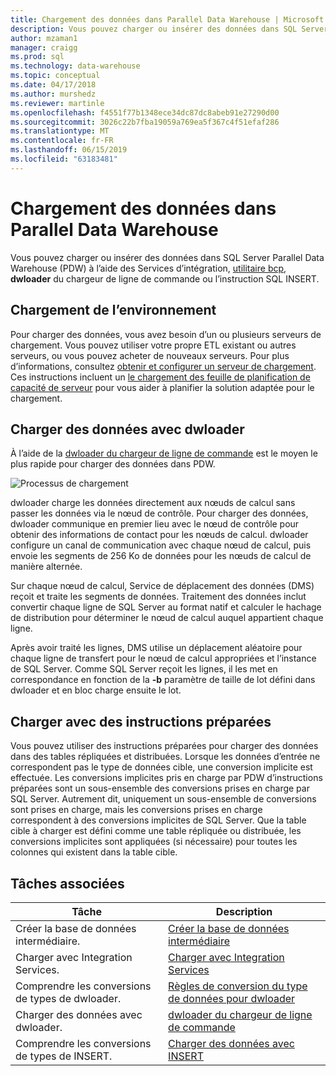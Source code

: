 ```yaml
---
title: Chargement des données dans Parallel Data Warehouse | Microsoft Docs
description: Vous pouvez charger ou insérer des données dans SQL Server Parallel Data Warehouse (PDW) à l’aide des Services d’intégration, utilitaire bcp, dwloader ou l’instruction SQL INSERT.
author: mzaman1
manager: craigg
ms.prod: sql
ms.technology: data-warehouse
ms.topic: conceptual
ms.date: 04/17/2018
ms.author: murshedz
ms.reviewer: martinle
ms.openlocfilehash: f4551f77b1348ece34dc87dc8abeb91e27290d00
ms.sourcegitcommit: 3026c22b7fba19059a769ea5f367c4f51efaf286
ms.translationtype: MT
ms.contentlocale: fr-FR
ms.lasthandoff: 06/15/2019
ms.locfileid: "63183481"
---
```

# <a name="loading-data-into-parallel-data-warehouse"></a>Chargement des données dans Parallel Data Warehouse
Vous pouvez charger ou insérer des données dans SQL Server Parallel Data Warehouse (PDW) à l’aide des Services d’intégration, [utilitaire bcp](../tools/bcp-utility.md), **dwloader** du chargeur de ligne de commande ou l’instruction SQL INSERT.  

## <a name="loading-environment"></a>Chargement de l’environnement  
Pour charger des données, vous avez besoin d’un ou plusieurs serveurs de chargement. Vous pouvez utiliser votre propre ETL existant ou autres serveurs, ou vous pouvez acheter de nouveaux serveurs. Pour plus d’informations, consultez [obtenir et configurer un serveur de chargement](acquire-and-configure-loading-server.md). Ces instructions incluent un [le chargement des feuille de planification de capacité de serveur](loading-server-capacity-planning-worksheet.md) pour vous aider à planifier la solution adaptée pour le chargement.  
  
## <a name="load-with-dwloader"></a>Charger des données avec dwloader  
À l’aide de la [dwloader du chargeur de ligne de commande](dwloader.md) est le moyen le plus rapide pour charger des données dans PDW.  
  
![Processus de chargement](media/loading-process.png "processus de chargement")  
  
dwloader charge les données directement aux nœuds de calcul sans passer les données via le nœud de contrôle. Pour charger des données, dwloader communique en premier lieu avec le nœud de contrôle pour obtenir des informations de contact pour les nœuds de calcul. dwloader configure un canal de communication avec chaque nœud de calcul, puis envoie les segments de 256 Ko de données pour les nœuds de calcul de manière alternée.  
  
Sur chaque nœud de calcul, Service de déplacement des données (DMS) reçoit et traite les segments de données. Traitement des données inclut convertir chaque ligne de SQL Server au format natif et calculer le hachage de distribution pour déterminer le nœud de calcul auquel appartient chaque ligne.  
  
Après avoir traité les lignes, DMS utilise un déplacement aléatoire pour chaque ligne de transfert pour le nœud de calcul appropriées et l’instance de SQL Server. Comme SQL Server reçoit les lignes, il les met en correspondance en fonction de la **-b** paramètre de taille de lot défini dans dwloader et en bloc charge ensuite le lot.  

## <a name="load-with-prepared-statements"></a>Charger avec des instructions préparées

Vous pouvez utiliser des instructions préparées pour charger des données dans des tables répliquées et distribuées. Lorsque les données d’entrée ne correspondent pas le type de données cible, une conversion implicite est effectuée. Les conversions implicites pris en charge par PDW d’instructions préparées sont un sous-ensemble des conversions prises en charge par SQL Server. Autrement dit, uniquement un sous-ensemble de conversions sont prises en charge, mais les conversions prises en charge correspondent à des conversions implicites de SQL Server. Que la table cible à charger est défini comme une table répliquée ou distribuée, les conversions implicites sont appliquées (si nécessaire) pour toutes les colonnes qui existent dans la table cible. 

<!-- MISSING LINK
For more information, see [Prepared statements](prepared-statements.md).
-->
  
## <a name="related-tasks"></a>Tâches associées  
  
|Tâche|Description|  
|--------|---------------|  
|Créer la base de données intermédiaire.|[Créer la base de données intermédiaire](staging-database.md)|  
|Charger avec Integration Services.|[Charger avec Integration Services](load-with-ssis.md)|  
|Comprendre les conversions de types de dwloader.|[Règles de conversion du type de données pour dwloader](dwloader-data-type-conversion-rules.md)|  
|Charger des données avec dwloader.|[dwloader du chargeur de ligne de commande](dwloader.md)|  
|Comprendre les conversions de types de INSERT.|[Charger des données avec INSERT](load-with-insert.md)|  
 
<!-- MISSING LINKS
## See Also  
[Grant permissions to load data](grant-permissions-to-load-data.md)  
[Common metadata query examles](metadata-query-examples.md)  
  
-->
